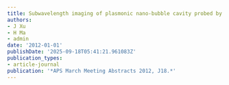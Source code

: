 ```yaml
---
title: Subwavelength imaging of plasmonic nano-bubble cavity probed by Cathodoluminescence
authors:
- J Xu
- H Ma
- admin
date: '2012-01-01'
publishDate: '2025-09-18T05:41:21.961083Z'
publication_types:
- article-journal
publication: '*APS March Meeting Abstracts 2012, J18.*'
---
```

